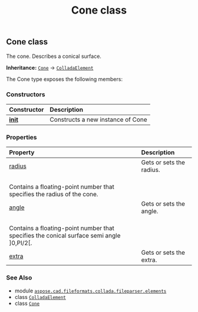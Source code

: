 ﻿---
title: Cone class
second_title: Aspose.CAD for Python via .NET API References
description: 
type: docs
weight: 180
url: /python-net/aspose.cad.fileformats.collada.fileparser.elements/cone/
is_root: false
---

## Cone class

The cone.
Describes a conical surface.



**Inheritance:** [`Cone`](/cad/python-net/aspose.cad.fileformats.collada.fileparser.elements/cone) → 
[`ColladaElement`](/cad/python-net/aspose.cad.fileformats.collada.fileparser.elements/colladaelement)



The Cone type exposes the following members:

### Constructors
| Constructor | Description |
| :- | :- |
| [__init__](/cad/python-net/aspose.cad.fileformats.collada.fileparser.elements/cone/__init__/#) | Constructs a new instance of Cone |


### Properties
| Property | Description |
| :- | :- |
| [radius](/cad/python-net/aspose.cad.fileformats.collada.fileparser.elements/cone/radius) | Gets or sets the radius.<br/>Contains a floating-point number that specifies the radius of the cone. |
| [angle](/cad/python-net/aspose.cad.fileformats.collada.fileparser.elements/cone/angle) | Gets or sets the angle.<br/>Contains a floating-point number that specifies the conical surface semi angle ]0,PI/2[. |
| [extra](/cad/python-net/aspose.cad.fileformats.collada.fileparser.elements/cone/extra) | Gets or sets the extra. |



### See Also
* module [`aspose.cad.fileformats.collada.fileparser.elements`](..)
* class [`ColladaElement`](/cad/python-net/aspose.cad.fileformats.collada.fileparser.elements/colladaelement)
* class [`Cone`](/cad/python-net/aspose.cad.fileformats.collada.fileparser.elements/cone)
